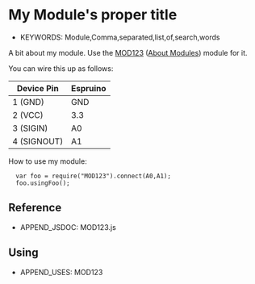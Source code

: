 <!--- Copyright (c) 2014 Your Name. See the file LICENSE for copying permission. -->
My Module's proper title
=====================

* KEYWORDS: Module,Comma,separated,list,of,search,words

A bit about my module. Use the [MOD123](/modules/MOD123.js) ([About Modules](/Modules)) module for it.

You can wire this up as follows:

| Device Pin | Espruino |
| ---------- | -------- |
| 1 (GND)    | GND      |
| 2 (VCC)    | 3.3      |
| 3 (SIGIN)  | A0       |
| 4 (SIGNOUT)| A1       |

How to use my module:

```
  var foo = require("MOD123").connect(A0,A1);
  foo.usingFoo();
```

Reference
  ---------

  * APPEND_JSDOC: MOD123.js
  
  Using
  -----

  * APPEND_USES: MOD123
  
